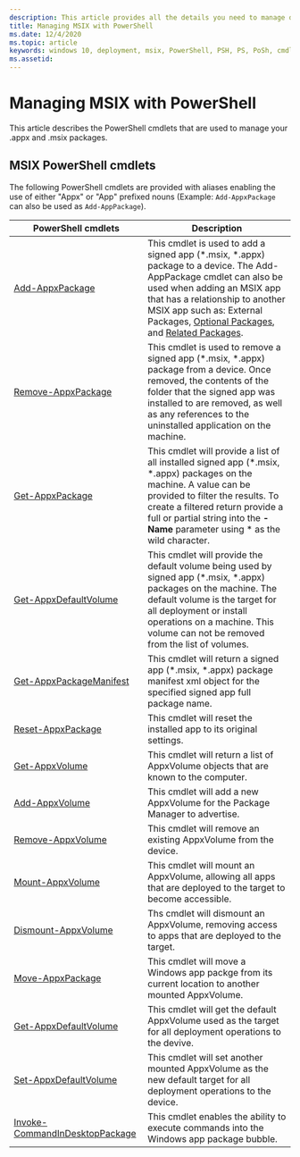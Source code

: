 ```yaml
---
description: This article provides all the details you need to manage deploying you MSIX applications in an enteroprise environment.  This article is targeted at enterprise and IT developers.
title: Managing MSIX with PowerShell
ms.date: 12/4/2020
ms.topic: article
keywords: windows 10, deployment, msix, PowerShell, PSH, PS, PoSh, cmdlets
ms.assetid:  
---
```


# Managing MSIX with PowerShell
This article describes the PowerShell cmdlets that are used to manage your .appx and .msix packages.

## MSIX PowerShell cmdlets
The following PowerShell cmdlets are provided with aliases enabling the use of either "Appx" or "App" prefixed nouns (Example: `Add-AppxPackage` can also be used as `Add-AppPackage`).

| PowerShell cmdlets | Description |
|-------------------|-------------|
| [Add-AppxPackage](/powershell/module/appx/add-appxpackage) | This cmdlet is used to add a signed app (*.msix, *.appx) package to a device. The Add-AppPackage cmdlet can also be used when adding an MSIX app that has a relationship to another MSIX app such as: External Packages, [Optional Packages](../package/optional-packages.md), and [Related Packages](../package/optional-packages.md). |
| [Remove-AppxPackage](/powershell/module/appx/remove-appxpackage) | This cmdlet is used to remove a signed app (*.msix, *.appx) package from a device. Once removed, the contents of the folder that the signed app was installed to are removed, as well as any references to the uninstalled application on the machine. |
| [Get-AppxPackage](/powershell/module/appx/get-appxpackage) | This cmdlet will provide a list of all installed signed app (*.msix, *.appx) packages on the machine. A value can be provided to filter the results. To create a filtered return provide a full or partial string into the **-Name** parameter using * as the wild character. |
| [Get-AppxDefaultVolume](/powershell/module/appx/get-appxdefaultvolume) | This cmdlet will provide the default volume being used by signed app (*.msix, *.appx) packages on the machine. The default volume is the target for all deployment or install operations on a machine. This volume can not be removed from the list of volumes. |
| [Get-AppxPackageManifest](/powershell/module/appx/get-appxpackagemanifest) | This cmdlet will return a signed app (*.msix, *.appx) package manifest xml object for the specified signed app full package name. |
| [Reset-AppxPackage](/powershell/module/appx/reset-appxpackage) | This cmdlet will reset the installed app to its original settings. |
| [Get-AppxVolume](/powershell/module/appx/get-appxvolume) | This cmdlet will return a list of AppxVolume objects that are known to the computer. |
| [Add-AppxVolume](/powershell/module/appx/add-appxvolume) | This cmdlet will add a new AppxVolume for the Package Manager to advertise. |
| [Remove-AppxVolume](/powershell/module/appx/remove-appxvolume) | This cmdlet will remove an existing AppxVolume from the device. |
| [Mount-AppxVolume](/powershell/module/appx/mount-appxvolume) | This cmdlet will mount an AppxVolume, allowing all apps that are deployed to the target to become accessible. |
| [Dismount-AppxVolume](/powershell/module/appx/dismount-appxvolume) | Ths cmdlet will dismount an AppxVolume, removing access to apps that are deployed to the target. |
| [Move-AppxPackage](/powershell/module/appx/move-appxpackage) | This cmdlet will move a Windows app packge from its current location to another mounted AppxVolume. |
| [Get-AppxDefaultVolume](/powershell/module/appx/get-appxdefaultvolume) | This cmdlet will get the default AppxVolume used as the target for all deployment operations to the devive. |
| [Set-AppxDefaultVolume](/powershell/module/appx/set-appxdefaultvolume) | This cmdlet will set another mounted AppxVolume as the new default target for all deployment operations to the device. |
| [Invoke-CommandInDesktopPackage](/powershell/module/appx/invoke-commandindesktoppackage) | This cmdlet enables the ability to execute commands into the Windows app package bubble. |
